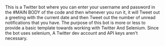 This is a Twitter bot where you can enter your username and password in the #MAIN BODY of the code and then whenever you run it, it will Tweet out a greeting with the current date and then Tweet out the number of unread notifications that you have. The purpose of this bot is more or less to provide a basic template towards working with Twitter And Selenium. Since the bot uses selenium, A Twitter dev account and API keys aren't necessary.
